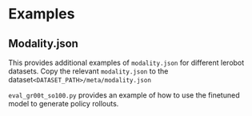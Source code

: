 # Examples

## Modality.json

This provides additional examples of `modality.json` for different lerobot datasets. Copy the relevant `modality.json` to the dataset`<DATASET_PATH>/meta/modality.json`

`eval_gr00t_so100.py` provides an example of how to use the finetuned model to generate policy rollouts.
